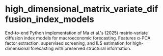 # high_dimensional_matrix_variate_diffusion_index_models
End-to-end Python implementation of Ma et al.'s (2025) matrix-variate diffusion index models for macroeconomic forecasting. Features α-PCA factor extraction, supervised screening, and ILS estimation for high-dimensional forecasting with preserved structural information.
